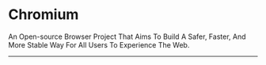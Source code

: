 # Chromium

An Open-source Browser Project That Aims To Build A Safer, Faster, And More Stable Way For All Users To Experience The Web.

---